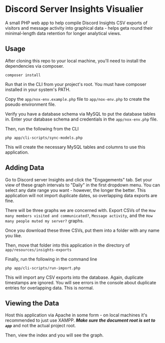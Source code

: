 # Discord Server Insights Visualier
A small PHP web app to help compile Discord Insights CSV exports of visitors and message activity into graphical data - helps geta round their minimal-length data retention for longer analytical views.

## Usage
After cloning this repo to your local machine, you'll need to install the dependencies via composer.
```
composer install
```

Run that in the CLI from your project's root. You must have composer installed in your system's PATH.

Copy the `app/nox-env.example.php` file to `app/nox-env.php` to create the pseudo environment file.

Verify you have a database schema via MySQL to put the database tables in. Enter your database schema and credentials in the `app/nox-env.php` file.

Then, run the following from the CLI

```
php app/cli-scripts/sync-models.php
```

This will create the necessary MySQL tables and columns to use this application.

## Adding Data
Go to Discord server Insights and click the "Engagements" tab. Set your view of these graph intervals to "Daily" in the first dropdown menu. You can select any date range you want - however, the longer the better. This application will not import duplicate dates, so overlapping data exports are fine.

There will be three graphs we are concerned with. Export CSVs of the `How many members visited and communicated?`, `Message activity`, and the `How many people muted my server?` graphs.

Once you download these three CSVs, put them into a folder with any name you like.

Then, move that folder into this application in the directory of `app/resources/insights-exports`

Finally, run the following in the command line

```
php app/cli-scripts/run-import.php
```

This will import any CSV exports into the database. Again, duplicate timestamps are ignored. You will see errors in the console about duplicate entries for overlapping data. This is normal.

## Viewing the Data
Host this application via Apache in some form - on local machines it's recommended to just use XAMPP. ***Make sure the document root is set to `app`*** and not the actual project root.

Then, view the index and you will see the graph.
